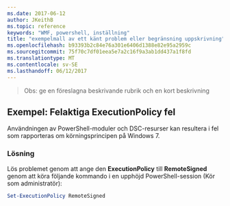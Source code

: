 ```yaml
---
ms.date: 2017-06-12
author: JKeithB
ms.topic: reference
keywords: "WMF, powershell, inställning"
title: "exempelmall av ett känt problem eller begränsning uppskrivning"
ms.openlocfilehash: b93393b2c84e76a301e6406d1388e82e95a2959c
ms.sourcegitcommit: 75f70c7df01eea5e7a2c16f9a3ab1dd437a1f8fd
ms.translationtype: MT
ms.contentlocale: sv-SE
ms.lasthandoff: 06/12/2017
---
```

>Obs: ge en föreslagna beskrivande rubrik och en kort beskrivning

## <a name="example-erroneous-executionpolicy-errors"></a>Exempel: Felaktiga ExecutionPolicy fel ##
Användningen av PowerShell-moduler och DSC-resurser kan resultera i fel som rapporteras om körningsprincipen på Windows 7.

### <a name="resolution"></a>Lösning

Lös problemet genom att ange den **ExecutionPolicy** till **RemoteSigned** genom att köra följande kommando i en upphöjd PowerShell-session (Kör som administratör):

```powershell
Set-ExecutionPolicy RemoteSigned
```

